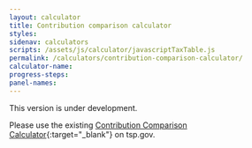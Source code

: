 ```yaml
---
layout: calculator
title: Contribution comparison calculator
styles:
sidenav: calculators
scripts: /assets/js/calculator/javascriptTaxTable.js
permalink: /calculators/contribution-comparison-calculator/
calculator-name:
progress-steps:
panel-names:
---
```


This version is under development.

Please use the existing [Contribution Comparison Calculator](https://www.tsp.gov/PlanningTools/Calculators/contributionComparison.html){:target="\_blank"} on tsp.gov.
